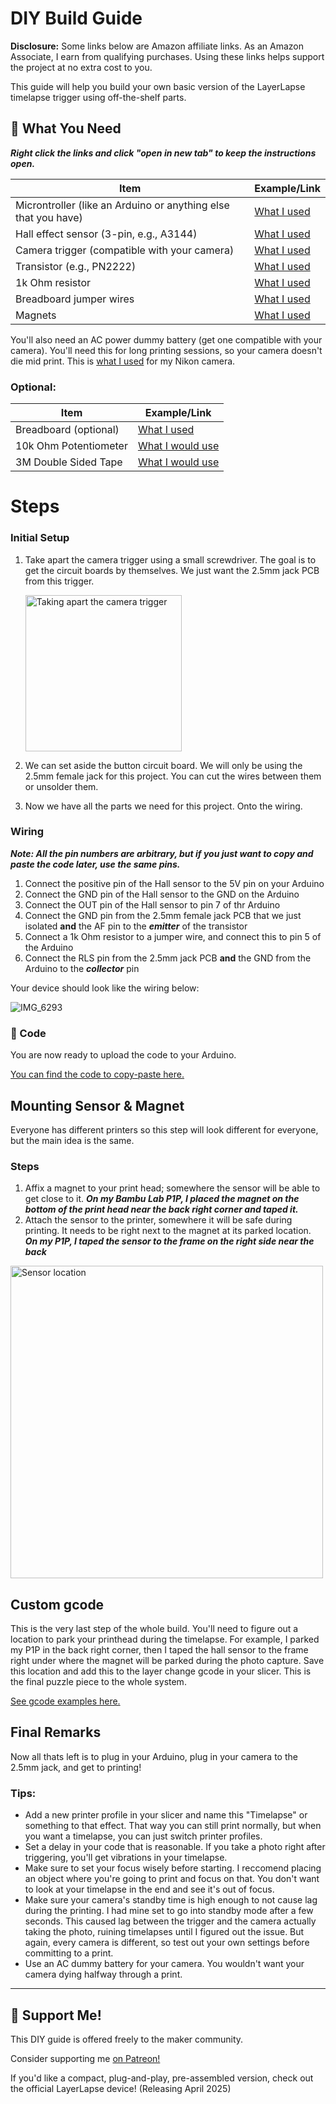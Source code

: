# DIY Build Guide

**Disclosure:** Some links below are Amazon affiliate links. As an Amazon Associate, I earn from qualifying purchases. Using these links helps support the project at no extra cost to you.

This guide will help you build your own basic version of the LayerLapse timelapse trigger using off-the-shelf parts.

## 🔌 What You Need

***Right click the links and click "open in new tab" to keep the instructions open.***

| Item | Example/Link |
|------|----------------|
| Microntroller (like an Arduino or anything else that you have) | [What I used](https://amzn.to/4ibiYyZ) |
| Hall effect sensor (3-pin, e.g., A3144) | [What I used](https://amzn.to/4ja3YCi) |
| Camera trigger (compatible with your camera) | [What I used](https://amzn.to/4hSzcg3) |
| Transistor (e.g., PN2222) | [What I used](https://amzn.to/3Y7ognG) |
| 1k Ohm resistor | [What I used](https://amzn.to/4hTAXtA) |
| Breadboard jumper wires | [What I used](https://amzn.to/3RqsenG) |
| Magnets | [What I used](https://amzn.to/4j6uLz9) |

You'll also need an AC power dummy battery (get one compatible with your camera). You'll need this for long printing sessions, so your camera doesn't die mid print.
This is [what I used](https://amzn.to/3XERjiq) for my Nikon camera.

### Optional:
| Item | Example/Link |
|------|----------------|
| Breadboard (optional) | [What I used](https://amzn.to/4292l0u) |
| 10k Ohm Potentiometer | [What I would use](https://amzn.to/4j2ZoFK) |
| 3M Double Sided Tape | [What I would use](https://amzn.to/4iLMnk6) |

# Steps

### Initial Setup
  
1. Take apart the camera trigger using a small screwdriver. The goal is to get the circuit boards by themselves. We just want the 2.5mm jack PCB from this trigger.

     <img src="https://github.com/user-attachments/assets/a660cdf3-21ae-4858-80f5-7f2e2914f32e" alt="Taking apart the camera trigger" width="250"/>

2. We can set aside the button circuit board. We will only be using the 2.5mm female jack for this project. You can cut the wires between them or unsolder them.
3. Now we have all the parts we need for this project. Onto the wiring.

### Wiring
  
  
***Note: All the pin numbers are arbitrary, but if you just want to copy and paste the code later, use the same pins.***
  
1. Connect the positive pin of the Hall sensor to the 5V pin on your Arduino
2. Connect the GND pin of the Hall sensor to the GND on the Arduino
3. Connect the OUT pin of the Hall sensor to pin 7 of thr Arduino
4. Connect the GND pin from the 2.5mm female jack PCB that we just isolated  **and** the AF pin to the ***emitter*** of the transistor
5. Connect a 1k Ohm resistor to a jumper wire, and connect this to pin 5 of the Arduino
6. Connect the RLS pin from the 2.5mm jack PCB **and** the GND from the Arduino to the ***collector*** pin

Your device should look like the wiring below:

![IMG_6293](https://github.com/user-attachments/assets/2d1b112b-d509-4314-9b0c-4410fc75e854)

### 📂 Code

You are now ready to upload the code to your Arduino.
  
[You can find the code to copy-paste here.](/code/DIY_LayerLapse_firmware.txt)

## Mounting Sensor & Magnet

Everyone has different printers so this step will look different for everyone, but the main idea is the same.

### Steps

1. Affix a magnet to your print head; somewhere the sensor will be able to get close to it. ***On my Bambu Lab P1P, I placed the magnet on the bottom of the print head near the back right corner and taped it.***
2. Attach the sensor to the printer, somewhere it will be safe during printing. It needs to be right next to the magnet at its parked location. ***On my P1P, I taped the sensor to the frame on the right side near the back***

  <img src="https://github.com/user-attachments/assets/38141a6e-3dc4-42a5-a9af-9e5bb8034e29" alt="Sensor location" width="500"/>

## Custom gcode

This is the very last step of the whole build. You'll need to figure out a location to park your printhead during the timelapse. For example, I parked my P1P in the back right corner, then I taped the hall sensor to the frame right under where the magnet will be parked during the photo capture. Save this location and add this to the layer change gcode in your slicer. This is the final puzzle piece to the whole system.

[See gcode examples here.](/code/custom-gcode)

## Final Remarks

Now all thats left is to plug in your Arduino, plug in your camera to the 2.5mm jack, and get to printing!

### Tips:

- Add a new printer profile in your slicer and name this "Timelapse" or something to that effect. That way you can still print normally, but when you want a timelapse, you can just switch printer profiles.
- Set a delay in your code that is reasonable. If you take a photo right after triggering, you'll get vibrations in your timelapse.
- Make sure to set your focus wisely before starting. I reccomend placing an object where you're going to print and focus on that. You don't want to look at your timelapse in the end and see it's out of focus.
- Make sure your camera's standby time is high enough to not cause lag during the printing. I had mine set to go into standby mode after a few seconds. This caused lag between the trigger and the camera actually taking the photo, ruining timelapses until I figured out the issue. But again, every camera is different, so test out your own settings before committing to a print.
- Use an AC dummy battery for your camera. You wouldn't want your camera dying halfway through a print.

---

## 🤝 Support Me!
This DIY guide is offered freely to the maker community.

Consider supporting me [on Patreon!](https://www.patreon.com/whopperprinting)

If you'd like a compact, plug-and-play, pre-assembled version, check out the official LayerLapse device! (Releasing April 2025)
